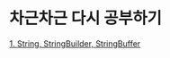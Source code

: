 
# 차근차근 다시 공부하기


[1. String, StringBuilder, StringBuffer](https://github.com/bapmat/TIL/blob/main/tech-interview/string-stringbuilder.md)
